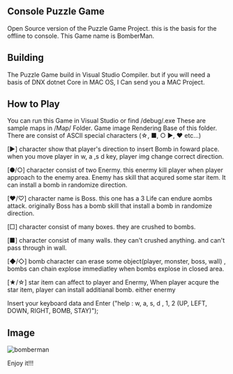 ## Console Puzzle Game
Open Source version of the Puzzle Game Project. this is the basis for the offline to console. This Game name is BomberMan.

## Building
The Puzzle Game build in Visual Studio Compiler. but if you will need a basis of DNX dotnet Core in MAC OS, I Can send you a MAC Project.

## How to Play
You can run this Game in Visual Studio or find /debug/.exe
These are sample maps in /Map/ Folder. Game image Rendering Base of this folder. There are consist of ASCII special characters (☆, ■, ○ ▶, ♥ etc...)

[▶] character show that player's direction to insert Bomb in foward place. when you move player in w, a ,s d key, player img change correct direction.

[●/○] character consist of two Enermy. this enermy kill player when player approach to the enemy area. Enemy has skill that acqured some star item. It can install a bomb in randomize direction.

[♥/♡] character name is Boss. this one has a 3 Life can endure aombs attack. originally Boss has a bomb skill that install a bomb in randomize direction.

[□] character consist of many boxes. they are crushed to bombs.

[■] character consist of many walls. they can't crushed anything. and can't pass through in wall.

[◆/◇] bomb character  can  erase  some  object(player, monster,  boss, wall) ,  bombs can chain explose immediatley when bombs explose in  closed area.

[★/☆] star item  can affect to  player and Enermy, When player acqure the star item, player can install additianal bomb. either enermy

Insert your keyboard data and Enter
            ("help : w, a, s, d , 1, 2 (UP, LEFT, DOWN, RIGHT, BOMB, STAY)");
            
## Image
![bomberman](4sizn.github.com/Console-Puzzle-Game/bomberman.PNG)

Enjoy it!!!
